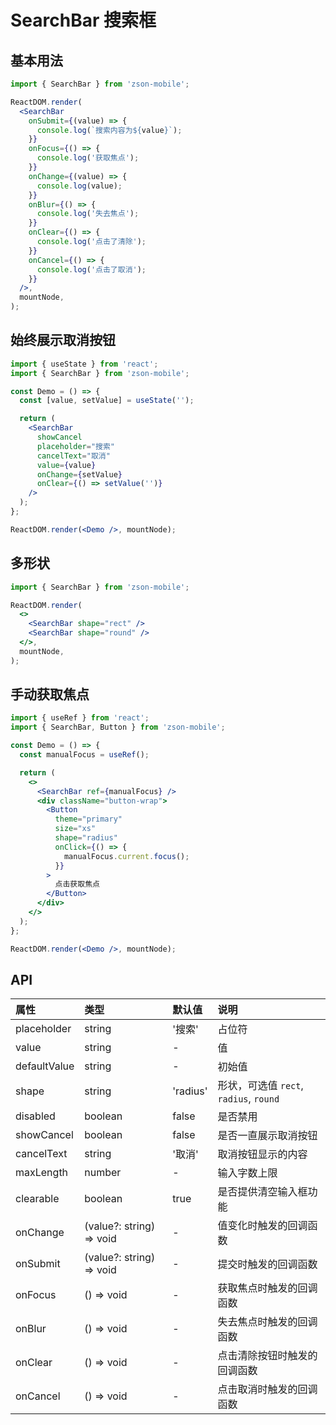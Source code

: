 # SearchBar 搜索框

## 基本用法

```jsx
import { SearchBar } from 'zson-mobile';

ReactDOM.render(
  <SearchBar
    onSubmit={(value) => {
      console.log(`搜索内容为${value}`);
    }}
    onFocus={() => {
      console.log('获取焦点');
    }}
    onChange={(value) => {
      console.log(value);
    }}
    onBlur={() => {
      console.log('失去焦点');
    }}
    onClear={() => {
      console.log('点击了清除');
    }}
    onCancel={() => {
      console.log('点击了取消');
    }}
  />,
  mountNode,
);
```

## 始终展示取消按钮

```jsx
import { useState } from 'react';
import { SearchBar } from 'zson-mobile';

const Demo = () => {
  const [value, setValue] = useState('');

  return (
    <SearchBar
      showCancel
      placeholder="搜索"
      cancelText="取消"
      value={value}
      onChange={setValue}
      onClear={() => setValue('')}
    />
  );
};

ReactDOM.render(<Demo />, mountNode);
```

## 多形状

```jsx
import { SearchBar } from 'zson-mobile';

ReactDOM.render(
  <>
    <SearchBar shape="rect" />
    <SearchBar shape="round" />
  </>,
  mountNode,
);
```

## 手动获取焦点

```jsx
import { useRef } from 'react';
import { SearchBar, Button } from 'zson-mobile';

const Demo = () => {
  const manualFocus = useRef();

  return (
    <>
      <SearchBar ref={manualFocus} />
      <div className="button-wrap">
        <Button
          theme="primary"
          size="xs"
          shape="radius"
          onClick={() => {
            manualFocus.current.focus();
          }}
        >
          点击获取焦点
        </Button>
      </div>
    </>
  );
};

ReactDOM.render(<Demo />, mountNode);
```

## API

| 属性         | 类型                     | 默认值   | 说明                                   |
| :----------- | :----------------------- | :------- | :------------------------------------- |
| placeholder  | string                   | '搜索'   | 占位符                                 |
| value        | string                   | -        | 值                                     |
| defaultValue | string                   | -        | 初始值                                 |
| shape        | string                   | 'radius' | 形状，可选值 `rect`, `radius`, `round` |
| disabled     | boolean                  | false    | 是否禁用                               |
| showCancel   | boolean                  | false    | 是否一直展示取消按钮                   |
| cancelText   | string                   | '取消'   | 取消按钮显示的内容                     |
| maxLength    | number                   | -        | 输入字数上限                           |
| clearable    | boolean                  | true     | 是否提供清空输入框功能                 |
| onChange     | (value?: string) => void | -        | 值变化时触发的回调函数                 |
| onSubmit     | (value?: string) => void | -        | 提交时触发的回调函数                   |
| onFocus      | () => void               | -        | 获取焦点时触发的回调函数               |
| onBlur       | () => void               | -        | 失去焦点时触发的回调函数               |
| onClear      | () => void               | -        | 点击清除按钮时触发的回调函数           |
| onCancel     | () => void               | -        | 点击取消时触发的回调函数               |

